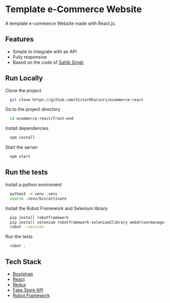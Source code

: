 # Template e-Commerce Website

A template e-commerce Website made with React.js.

## Features

- Simple to integrate with an API
- Fully responsive
- Based on the code of [Sahib Singh](https://github.com/ssahibsingh/React_E-Commerce)

## Run Locally

Clone the project

```bash
  git clone https://github.com/VictorHSarzuri/ecommerce-react
```

Go to the project directory

```bash
  cd ecommerce-react/front-end
```

Install dependencies

```bash
  npm install
```

Start the server

```bash
  npm start
```
## Run the tests
Install a python enviroment
```bash
  python3 -m venv .venv
  source .venv/bin/activate
```

Install the Robot Framework and Selenium library
```bash
  pip install robotframework
  pip install selenium robotframework-selenium2library webdrivermanager
  robot --version
```
Run the tests
```bash
  robot .
```
## Tech Stack
* [Bootstrap](https://getbootstrap.com/)
* [React](https://reactjs.org/)
* [Redux](https://redux.js.org/)
* [Fake Store API](https://fakestoreapi.com/)
* [Robot Framework](https://robotframework.org/)
